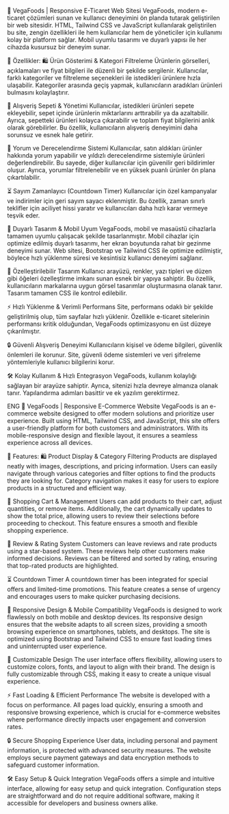 🛒 VegaFoods | Responsive E-Ticaret Web Sitesi
VegaFoods, modern e-ticaret çözümleri sunan ve kullanıcı deneyimini ön planda tutarak geliştirilen bir web sitesidir. HTML, Tailwind CSS ve JavaScript kullanılarak geliştirilen bu site, zengin özellikleri ile hem kullanıcılar hem de yöneticiler için kullanımı kolay bir platform sağlar. Mobil uyumlu tasarımı ve duyarlı yapısı ile her cihazda kusursuz bir deneyim sunar.

🚀 Özellikler:
🛍️ Ürün Gösterimi & Kategori Filtreleme
Ürünlerin görselleri, açıklamaları ve fiyat bilgileri ile düzenli bir şekilde sergilenir. Kullanıcılar, farklı kategoriler ve filtreleme seçenekleri ile istedikleri ürünlere hızla ulaşabilir. Kategoriler arasında geçiş yapmak, kullanıcıların aradıkları ürünleri bulmasını kolaylaştırır.

🛒 Alışveriş Sepeti & Yönetimi
Kullanıcılar, istedikleri ürünleri sepete ekleyebilir, sepet içinde ürünlerin miktarlarını arttırabilir ya da azaltabilir. Ayrıca, sepetteki ürünleri kolayca çıkarabilir ve toplam fiyat bilgilerini anlık olarak görebilirler. Bu özellik, kullanıcıların alışveriş deneyimini daha sorunsuz ve esnek hale getirir.

💬 Yorum ve Derecelendirme Sistemi
Kullanıcılar, satın aldıkları ürünler hakkında yorum yapabilir ve yıldızlı derecelendirme sistemiyle ürünleri değerlendirebilir. Bu sayede, diğer kullanıcılar için güvenilir geri bildirimler oluşur. Ayrıca, yorumlar filtrelenebilir ve en yüksek puanlı ürünler ön plana çıkartılabilir.

⏳ Sayım Zamanlayıcı (Countdown Timer)
Kullanıcılar için özel kampanyalar ve indirimler için geri sayım sayacı eklenmiştir. Bu özellik, zaman sınırlı teklifler için aciliyet hissi yaratır ve kullanıcıları daha hızlı karar vermeye teşvik eder.

📱 Duyarlı Tasarım & Mobil Uyum
VegaFoods, mobil ve masaüstü cihazlarla tamamen uyumlu çalışacak şekilde tasarlanmıştır. Mobil cihazlar için optimize edilmiş duyarlı tasarımı, her ekran boyutunda rahat bir gezinme deneyimi sunar. Web sitesi, Bootstrap ve Tailwind CSS ile optimize edilmiştir, böylece hızlı yüklenme süresi ve kesintisiz kullanıcı deneyimi sağlanır.

🎨 Özelleştirilebilir Tasarım
Kullanıcı arayüzü, renkler, yazı tipleri ve düzen gibi öğeleri özelleştirme imkanı sunan esnek bir yapıya sahiptir. Bu özellik, kullanıcıların markalarına uygun görsel tasarımlar oluşturmasına olanak tanır. Tasarım tamamen CSS ile kontrol edilebilir.

⚡ Hızlı Yüklenme & Verimli Performans
Site, performans odaklı bir şekilde geliştirilmiş olup, tüm sayfalar hızlı yüklenir. Özellikle e-ticaret sitelerinin performansı kritik olduğundan, VegaFoods optimizasyonu en üst düzeye çıkarılmıştır.

🔒 Güvenli Alışveriş Deneyimi
Kullanıcıların kişisel ve ödeme bilgileri, güvenlik önlemleri ile korunur. Site, güvenli ödeme sistemleri ve veri şifreleme yöntemleriyle kullanıcı bilgilerini korur.

🛠️ Kolay Kullanım & Hızlı Entegrasyon
VegaFoods, kullanım kolaylığı sağlayan bir arayüze sahiptir. Ayrıca, sitenizi hızla devreye almanıza olanak tanır. Yapılandırma adımları basittir ve ek yazılım gerektirmez.









ENG
🛒 VegaFoods | Responsive E-Commerce Website
VegaFoods is an e-commerce website designed to offer modern solutions and prioritize user experience. Built using HTML, Tailwind CSS, and JavaScript, this site offers a user-friendly platform for both customers and administrators. With its mobile-responsive design and flexible layout, it ensures a seamless experience across all devices.

🚀 Features:
🛍️ Product Display & Category Filtering
Products are displayed neatly with images, descriptions, and pricing information. Users can easily navigate through various categories and filter options to find the products they are looking for. Category navigation makes it easy for users to explore products in a structured and efficient way.

🛒 Shopping Cart & Management
Users can add products to their cart, adjust quantities, or remove items. Additionally, the cart dynamically updates to show the total price, allowing users to review their selections before proceeding to checkout. This feature ensures a smooth and flexible shopping experience.

💬 Review & Rating System
Customers can leave reviews and rate products using a star-based system. These reviews help other customers make informed decisions. Reviews can be filtered and sorted by rating, ensuring that top-rated products are highlighted.

⏳ Countdown Timer
A countdown timer has been integrated for special offers and limited-time promotions. This feature creates a sense of urgency and encourages users to make quicker purchasing decisions.

📱 Responsive Design & Mobile Compatibility
VegaFoods is designed to work flawlessly on both mobile and desktop devices. Its responsive design ensures that the website adapts to all screen sizes, providing a smooth browsing experience on smartphones, tablets, and desktops. The site is optimized using Bootstrap and Tailwind CSS to ensure fast loading times and uninterrupted user experience.

🎨 Customizable Design
The user interface offers flexibility, allowing users to customize colors, fonts, and layout to align with their brand. The design is fully customizable through CSS, making it easy to create a unique visual experience.

⚡ Fast Loading & Efficient Performance
The website is developed with a focus on performance. All pages load quickly, ensuring a smooth and responsive browsing experience, which is crucial for e-commerce websites where performance directly impacts user engagement and conversion rates.

🔒 Secure Shopping Experience
User data, including personal and payment information, is protected with advanced security measures. The website employs secure payment gateways and data encryption methods to safeguard customer information.

🛠️ Easy Setup & Quick Integration
VegaFoods offers a simple and intuitive interface, allowing for easy setup and quick integration. Configuration steps are straightforward and do not require additional software, making it accessible for developers and business owners alike.

